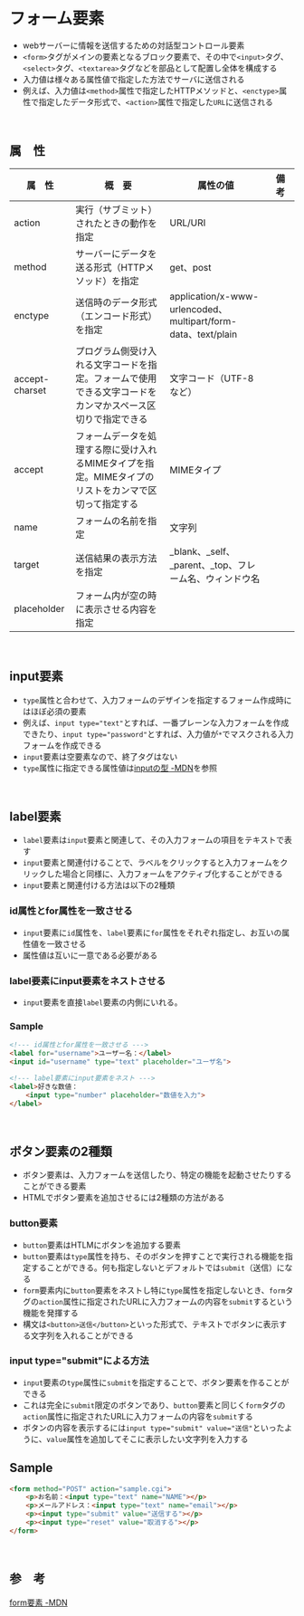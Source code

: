 # フォーム要素
- webサーバーに情報を送信するための対話型コントロール要素
- `<form>`タグがメインの要素となるブロック要素で、その中で`<input>`タグ、`<select>`タグ、`<textarea>`タグなどを部品として配置し全体を構成する
- 入力値は様々ある属性値で指定した方法でサーバに送信される
- 例えば、入力値は`<method>`属性で指定したHTTPメソッドと、`<enctype>`属性で指定したデータ形式で、`<action>`属性で指定した`URL`に送信される
  
<br>  
  
## 属　性
| 属　性 | 概　要 | 属性の値 | 備　考 |  
| --- | --- | --- | --- |  
| action | 実行（サブミット）されたときの動作を指定 | URL/URI |  |  
| method | サーバーにデータを送る形式（HTTPメソッド）を指定 | get、post |  |  
| enctype | 送信時のデータ形式（エンコード形式）を指定 | application/x-www-urlencoded、multipart/form-data、text/plain |  |  
| accept-charset | プログラム側受け入れる文字コードを指定。フォームで使用できる文字コードをカンマかスペース区切りで指定できる | 文字コード（UTF-8など） |  |  
| accept | フォームデータを処理する際に受け入れるMIMEタイプを指定。MIMEタイプのリストをカンマで区切って指定する | MIMEタイプ |  |  
| name | フォームの名前を指定 | 文字列 |  |  
| target | 送信結果の表示方法を指定 | _blank、_self、_parent、_top、フレーム名、ウィンドウ名 |  |  
| placeholder | フォーム内が空の時に表示させる内容を指定 |  |  |  
  

<br>  
  
## input要素
- `type`属性と合わせて、入力フォームのデザインを指定するフォーム作成時にはほぼ必須の要素
- 例えば、`input type="text"`とすれば、一番プレーンな入力フォームを作成できたり、`input type="password"`とすれば、入力値が`*`でマスクされる入力フォームを作成できる
- `input`要素は空要素なので、終了タグはない
- `type`属性に指定できる属性値は[inputの型 -MDN](https://developer.mozilla.org/ja/docs/Web/HTML/Element/input#input_%E3%81%AE%E5%9E%8B)を参照
  
<br>  
  
## label要素
- `label`要素は`input`要素と関連して、その入力フォームの項目をテキストで表す
- `input`要素と関連付けることで、ラベルをクリックすると入力フォームをクリックした場合と同様に、入力フォームをアクティブ化することができる
- `input`要素と関連付ける方法は以下の2種類
### id属性とfor属性を一致させる
- `input`要素に`id`属性を、`label`要素に`for`属性をそれぞれ指定し、お互いの属性値を一致させる
- 属性値は互いに一意である必要がある
  
### label要素にinput要素をネストさせる
- `input`要素を直接`label`要素の内側にいれる。

### Sample
```html
<!--- id属性とfor属性を一致させる --->
<label for="username">ユーザー名：</label>
<input id="username" type="text" placeholder="ユーザ名">

<!--- label要素にinput要素をネスト --->
<label>好きな数値：
    <input type="number" placeholder="数値を入力">
</label>
```
  
<br>  
  
## ボタン要素の2種類
- ボタン要素は、入力フォームを送信したり、特定の機能を起動させたりすることができる要素
- HTMLでボタン要素を追加させるには2種類の方法がある
  
### button要素
- `button`要素はHTLMにボタンを追加する要素
- `button`要素は`type`属性を持ち、そのボタンを押すことで実行される機能を指定することができる。何も指定しないとデフォルトでは`submit`（送信）になる
- `form`要素内に`button`要素をネストし特に`type`属性を指定しないとき、`form`タグの`action`属性に指定されたURLに入力フォームの内容を`submit`するという機能を発揮する
- 構文は`<button>送信</button>`といった形式で、テキストでボタンに表示する文字列を入れることができる
  
### input type="submit"による方法
- `input`要素の`type`属性に`submit`を指定することで、ボタン要素を作ることができる
- これは完全に`submit`限定のボタンであり、`button`要素と同じく`form`タグの`action`属性に指定されたURLに入力フォームの内容を`submit`する
- ボタンの内容を表示するには`input type="submit" value="送信"`といったように、`value`属性を追加してそこに表示したい文字列を入力する

## Sample
```html
<form method="POST" action="sample.cgi">
	<p>お名前：<input type="text" name="NAME"></p>
	<p>メールアドレス：<input type="text" name="email"></p>
	<p><input type="submit" value="送信する"></p>
	<p><input type="reset" value="取消する"></p>
</form>
```
  
<br>  
  
## 参　考
[form要素 -MDN](https://developer.mozilla.org/ja/docs/Web/HTML/Element/form)